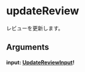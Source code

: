 # updateReview

レビューを更新します。

## Arguments

#### input: [UpdateReviewInput](/api/graphql/input-objects/update-review-input.md)!
